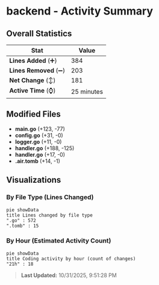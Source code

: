 # backend - Activity Summary 

## Overall Statistics

| Stat                   | Value                                                             |
| ---------------------- | ----------------------------------------------------------------- |
| **Lines Added** (➕)   | 384                                          |
| **Lines Removed** (➖) | 203                                        |
| **Net Change** (↕)    | 181                |
| **Active Time** (⌚)   | 25 minutes |


## Modified Files
- **main.go** (+123, -77)
- **config.go** (+31, -0)
- **logger.go** (+11, -0)
- **handler.go** (+188, -125)
- **handler.go** (+17, -0)
- **.air.tomb** (+14, -1)

## Visualizations

### By File Type (Lines Changed)

```mermaid
pie showData
title Lines changed by file type
".go" : 572
".tomb" : 15
```

### By Hour (Estimated Activity Count)

```mermaid
pie showData
title Coding activity by hour (count of changes)
"21h" : 18
```


> **Last Updated:** 10/31/2025, 9:51:28 PM